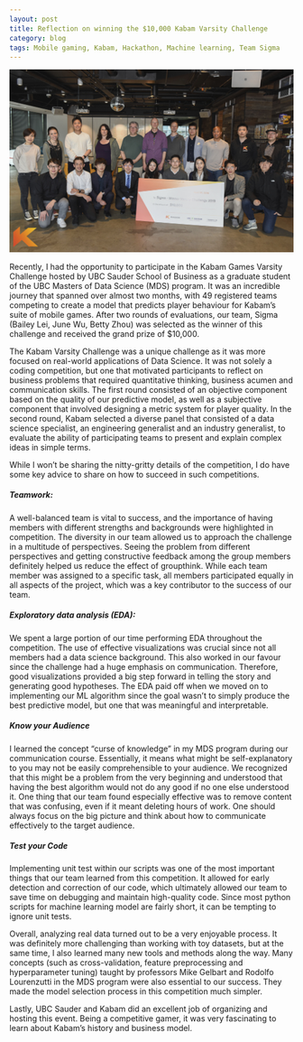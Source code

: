 ```yaml
---
layout: post
title: Reflection on winning the $10,000 Kabam Varsity Challenge
category: blog
tags: Mobile gaming, Kabam, Hackathon, Machine learning, Team Sigma
---
```


![](../img/kabam/2.jpg)

Recently, I had the opportunity to participate in the Kabam Games Varsity Challenge hosted by UBC Sauder School of Business as a graduate student of the UBC Masters of Data Science (MDS) program. It was an incredible journey that spanned over almost two months, with 49 registered teams competing to create a model that predicts player behaviour for Kabam’s suite of mobile games. After two rounds of evaluations, our team, Sigma (Bailey Lei, June Wu, Betty Zhou) was selected as the winner of this challenge and received the grand prize of $10,000.

The Kabam Varsity Challenge was a unique challenge as it was more focused on real-world applications of Data Science. It was not solely a coding competition, but one that motivated participants to reflect on business problems that required quantitative thinking, business acumen and communication skills. The first round consisted of an objective component based on the quality of our predictive model, as well as a subjective component that involved designing a metric system for player quality. In the second round, Kabam selected a diverse panel that consisted of a data science specialist, an engineering generalist and an industry generalist, to evaluate the ability of participating teams to present and explain complex ideas in simple terms.

While I won’t be sharing the nitty-gritty details of the competition, I do have some key advice to share on how to succeed in such competitions.

##### Teamwork:

A well-balanced team is vital to success, and the importance of having members with different strengths and backgrounds were highlighted in competition. The diversity in our team allowed us to approach the challenge in a multitude of perspectives. Seeing the problem from different perspectives and getting constructive feedback among the group members definitely helped us reduce the effect of groupthink. While each team member was assigned to a specific task, all members participated equally in all aspects of the project, which was a key contributor to the success of our team.

##### Exploratory data analysis (EDA):

We spent a large portion of our time performing EDA throughout the competition. The use of effective visualizations was crucial since not all members had a data science background. This also worked in our favour since the challenge had a huge emphasis on communication. Therefore, good visualizations provided a big step forward in telling the story and generating good hypotheses. The EDA paid off when we moved on to implementing our ML algorithm since the goal wasn’t to simply produce the best predictive model, but one that was meaningful and interpretable.

##### Know your Audience
I learned the concept “curse of knowledge” in my MDS program during our communication course. Essentially, it means what might be self-explanatory to you may not be easily comprehensible to your audience. We recognized that this might be a problem from the very beginning and understood that having the best algorithm would not do any good if no one else understood it. One thing that our team found especially effective was to remove content that was confusing, even if it meant deleting hours of work. One should always focus on the big picture and think about how to communicate effectively to the target audience.

##### Test your Code

Implementing unit test within our scripts was one of the most important things that our team learned from this competition. It allowed for early detection and correction of our code, which ultimately allowed our team to save time on debugging and maintain high-quality code. Since most python scripts for machine learning model are fairly short, it can be tempting to ignore unit tests.

Overall, analyzing real data turned out to be a very enjoyable process. It was definitely more challenging than working with toy datasets, but at the same time, I also learned many new tools and methods along the way. Many concepts (such as cross-validation, feature preprocessing and hyperparameter tuning) taught by professors Mike Gelbart and Rodolfo Lourenzutti in the MDS program were also essential to our success. They made the model selection process in this competition much simpler.

Lastly, UBC Sauder and Kabam did an excellent job of organizing and hosting this event. Being a competitive gamer, it was very fascinating to learn about Kabam’s history and business model.
